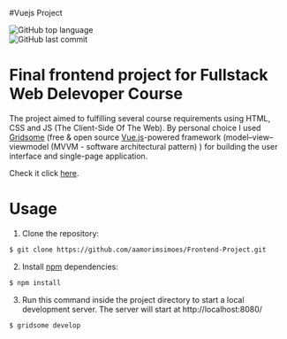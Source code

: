 #Vuejs Project
<p align="left">
  <img alt="GitHub top language" src="https://img.shields.io/github/languages/top/aamorimsimoes/Frontend-Project?style=for-the-badge">
  </br>
  <img alt="GitHub last commit" src="https://img.shields.io/github/last-commit/aamorimsimoes/Frontend-Project?style=for-the-badge">
</p>


# Final frontend project for Fullstack Web Delevoper Course

The project aimed to fulfilling several course requirements using HTML, CSS and JS (The Client-Side Of The Web). 
By personal choice I used [Gridsome](https://gridsome.org/) (free & open source [Vue.js](https://vuejs.org/)-powered framework (model–view–viewmodel (MVVM - software architectural pattern) ) for building the user interface and single-page application.

Check it click [here](https://frontendproject.netlify.app/).

# Usage

1. Clone the repository:
```bash
$ git clone https://github.com/aamorimsimoes/Frontend-Project.git
```
2. Install [npm](https://www.npmjs.com/) dependencies:
```bash
$ npm install
```
3. Run this command inside the project directory to start a local development server. The server will start at http://localhost:8080/
```bash
$ gridsome develop
```

